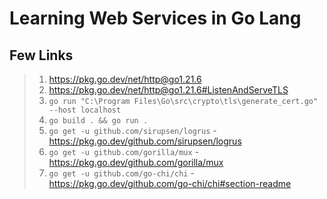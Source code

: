 # Learning Web Services in Go Lang

## Few Links

> 1. <https://pkg.go.dev/net/http@go1.21.6>
> 1. <https://pkg.go.dev/net/http@go1.21.6#ListenAndServeTLS>
> 1. `go run "C:\Program Files\Go\src\crypto\tls\generate_cert.go" --host localhost`
> 1. `go build . && go run .`
> 1. `go get -u github.com/sirupsen/logrus` - <https://pkg.go.dev/github.com/sirupsen/logrus>
> 1. `go get -u github.com/gorilla/mux` - <https://pkg.go.dev/github.com/gorilla/mux>
> 1. `go get -u github.com/go-chi/chi` - <https://pkg.go.dev/github.com/go-chi/chi#section-readme>
